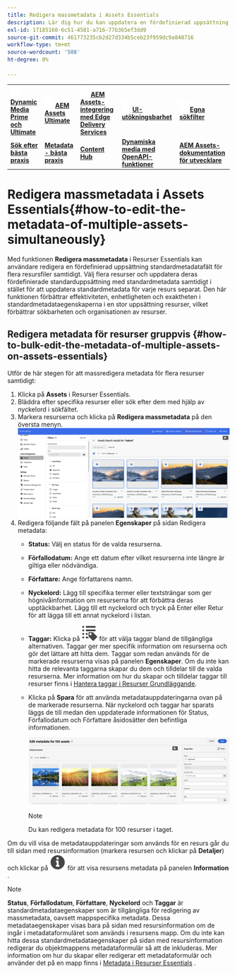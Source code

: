 ```yaml
---
title: Redigera massmetadata i Assets Essentials
description: Lär dig hur du kan uppdatera en fördefinierad uppsättning med standardmetadatafält för flera resurser som är tillgängliga i Assets Essentials samtidigt.
exl-id: 17185160-6c51-4581-a716-77b365ef3dd9
source-git-commit: 461773235cb2d27d334b5ceb23f959dc9a848716
workflow-type: tm+mt
source-wordcount: '508'
ht-degree: 0%

---
```



<table>
    <tr>
        <td>
            <img src="assets/new2.gif" width="20px" height="25px" alt="new">
            <a href="https://experienceleague.adobe.com/en/docs/experience-manager-cloud-service/content/assets/dynamicmedia/dm-prime-ultimate"><b> Dynamic Media Prime och Ultimate </b></a>
        </td>
        <td>
            <img src="assets/new2.gif" width="20px" height="25px" alt="new">
            <a href="https://experienceleague.adobe.com/en/docs/experience-manager-cloud-service/content/assets/assets-ultimate-overview"><b> AEM Assets Ultimate </b></a>
        </td>
        <td>
            <img src="assets/new2.gif" width="20px" height="25px" alt="new">
            <a href="http://experienceleague.adobe.com/en/docs/experience-manager-cloud-service/content/assets/integrate-aem-assets-edge-delivery-services"><b> AEM Assets-integrering med Edge Delivery Services </b></a>
        </td>
        <td>
            <img src="assets/new2.gif" width="20px" height="25px" alt="new">
            <a href="https://experienceleague.adobe.com/en/docs/experience-manager-cloud-service/content/assets/assets-view/aem-assets-view-ui-extensibility"><b> UI-utökningsbarhet </b></a>
        </td>
          <td>
            <img src="assets/new2.gif" width="20px" height="25px" alt="new">
            <a href="https://experienceleague.adobe.com/en/docs/experience-manager-assets-essentials/help/custom-search-filters"><b> Egna sökfilter </b></a>
        </td>
    </tr>
    <tr>
        <td>
            <a href="https://experienceleague.adobe.com/en/docs/experience-manager-cloud-service/content/assets/best-practices/search-best-practices"><b>Sök efter bästa praxis</b></a>
        </td>
        <td>
            <a href="https://experienceleague.adobe.com/en/docs/experience-manager-cloud-service/content/assets/best-practices/metadata-best-practices"><b>Metadata - bästa praxis</b></a>
        </td>
        <td>
            <a href="https://experienceleague.adobe.com/en/docs/experience-manager-cloud-service/content/assets/content-hub/product-overview"><b>Content Hub</b></a>
        </td>
        <td>
            <a href="https://experienceleague.adobe.com/en/docs/experience-manager-cloud-service/content/assets/dynamicmedia/dynamic-media-open-apis/dynamic-media-open-apis-overview"><b>Dynamiska media med OpenAPI-funktioner</b></a>
        </td>
        <td>
            <a href="https://developer.adobe.com/experience-cloud/experience-manager-apis/"><b>AEM Assets-dokumentation för utvecklare</b></a>
        </td>
    </tr>
</table>

# Redigera massmetadata i Assets Essentials{#how-to-edit-the-metadata-of-multiple-assets-simultaneously}

Med funktionen **Redigera massmetadata** i Resurser Essentials kan användare redigera en fördefinierad uppsättning standardmetadatafält för flera resursfiler samtidigt. Välj flera resurser och uppdatera deras fördefinierade standarduppsättning med standardmetadata samtidigt i stället för att uppdatera standardmetadata för varje resurs separat. Den här funktionen förbättrar effektiviteten, enhetligheten och exaktheten i standardmetadataegenskaperna i en stor uppsättning resurser, vilket förbättrar sökbarheten och organisationen av resurser.

## Redigera metadata för resurser gruppvis {#how-to-bulk-edit-the-metadata-of-multiple-assets-on-assets-essentials}

Utför de här stegen för att massredigera metadata för flera resurser samtidigt:

1. Klicka på **Assets** i Resurser Essentials.
1. Bläddra efter specifika resurser eller sök efter dem med hjälp av nyckelord i sökfältet.
1. Markera resurserna och klicka på **Redigera massmetadata** på den översta menyn.
   ![bulk-metadata-edit](/help/using/assets/bulk-metadata-edit1.png)
1. Redigera följande fält på panelen **Egenskaper** på sidan Redigera metadata:
   * **Status:** Välj en status för de valda resurserna.
   * **Förfallodatum:** Ange ett datum efter vilket resurserna inte längre är giltiga eller nödvändiga.
   * **Författare:** Ange författarens namn.
   * **Nyckelord:** Lägg till specifika termer eller textsträngar som ger högnivåinformation om resurserna för att förbättra deras upptäckbarhet. Lägg till ett nyckelord och tryck på Enter eller Retur för att lägga till ett annat nyckelord i listan.
   * **Taggar:** Klicka på ![taggikonen](/help/using/assets/tags-icon.svg) för att välja taggar bland de tillgängliga alternativen. Taggar ger mer specifik information om resurserna och gör det lättare att hitta dem. Taggar som redan används för de markerade resurserna visas på panelen **Egenskaper**. Om du inte kan hitta de relevanta taggarna skapar du dem och tilldelar till de valda resurserna. Mer information om hur du skapar och tilldelar taggar till resurser finns i [Hantera taggar i Resurser Grundläggande](/help/using/tagging-management.md).
   * Klicka på **Spara** för att använda metadatauppdateringarna ovan på de markerade resurserna. När nyckelord och taggar har sparats läggs de till medan den uppdaterade informationen för Status, Förfallodatum och Författare åsidosätter den befintliga informationen.

     ![save-bulk-metadata-edit-properties](/help/using/assets/save-bulk-metadata-edit-properties2.png)

     >[!NOTE]
     >
     >Du kan redigera metadata för 100 resurser i taget.

Om du vill visa de metadatauppdateringar som används för en resurs går du till sidan med resursinformation (markera resursen och klickar på **Detaljer**) och klickar på ![](/help/using/assets/info-icon-solid-black.svg) för att visa resursens metadata på panelen **Information** .

>[!NOTE]
>
>**Status**, **Förfallodatum**, **Författare**, **Nyckelord** och **Taggar** är standardmetadataegenskaper som är tillgängliga för redigering av massmetadata, oavsett mappspecifika metadata. Dessa metadataegenskaper visas bara på sidan med resursinformation om de ingår i metadataformuläret som används i resursens mapp. Om du inte kan hitta dessa standardmetadataegenskaper på sidan med resursinformation redigerar du objektmappens metadataformulär så att de inkluderas. Mer information om hur du skapar eller redigerar ett metadataformulär och använder det på en mapp finns i [Metadata i Resurser Essentials](/help/using/metadata.md) .
